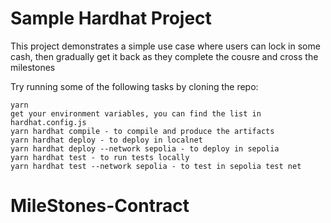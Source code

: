# Sample Hardhat Project

This project demonstrates a simple use case where users can lock in some cash, then gradually get it back as they complete the cousre and cross the milestones

Try running some of the following tasks by cloning the repo:

```shell
yarn
get your environment variables, you can find the list in hardhat.config.js
yarn hardhat compile - to compile and produce the artifacts
yarn hardhat deploy - to deploy in localnet
yarn hardhat deploy --network sepolia - to deploy in sepolia
yarn hardhat test - to run tests locally
yarn hardhat test --network sepolia - to test in sepolia test net
```

# MileStones-Contract
